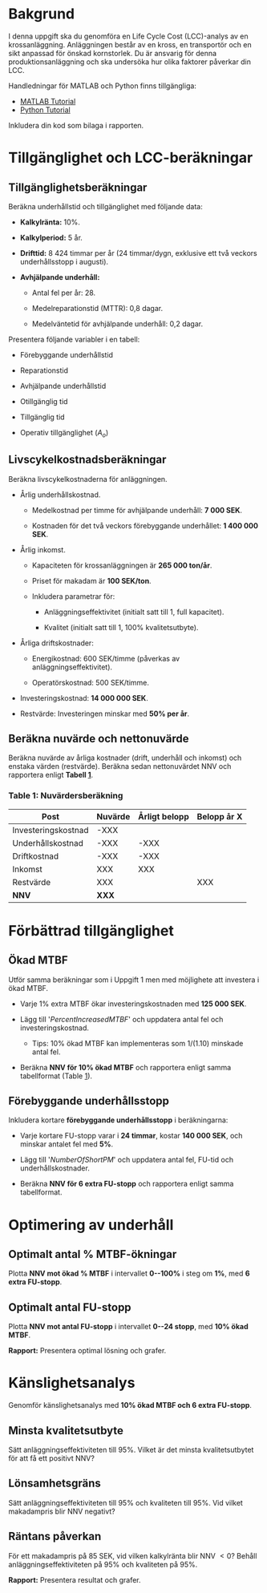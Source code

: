 Bakgrund
========

I denna uppgift ska du genomföra en Life Cycle Cost (LCC)-analys av en
krossanläggning. Anläggningen består av en kross, en transportör och en
sikt anpassad för önskad kornstorlek. Du är ansvarig för denna
produktionsanläggning och ska undersöka hur olika faktorer påverkar din
LCC.

Handledningar för MATLAB och Python finns tillgängliga:
- [MATLAB Tutorial](../MATLAB/Maintenance_Cost_Analysis_MATLAB.md)  
- [Python Tutorial](../Python/Maintenance_Cost_Analysis_Python.md) 

Inkludera din kod som bilaga i rapporten.

Tillgänglighet och LCC-beräkningar
==================================

Tillgänglighetsberäkningar
--------------------------

Beräkna underhållstid och tillgänglighet med följande data:

-   **Kalkylränta:** 10%.

-   **Kalkylperiod:** 5 år.

-   **Drifttid:** 8 424 timmar per år (24 timmar/dygn, exklusive ett två
    veckors underhållsstopp i augusti).

-   **Avhjälpande underhåll:**

    -   Antal fel per år: 28.

    -   Medelreparationstid (MTTR): 0,8 dagar.

    -   Medelväntetid för avhjälpande underhåll: 0,2 dagar.

Presentera följande variabler i en tabell:

-   Förebyggande underhållstid

-   Reparationstid

-   Avhjälpande underhållstid

-   Otillgänglig tid

-   Tillgänglig tid

-   Operativ tillgänglighet ($A_o$)

Livscykelkostnadsberäkningar
----------------------------

Beräkna livscykelkostnaderna för anläggningen.

-   Årlig underhållskostnad.

    -   Medelkostnad per timme för avhjälpande underhåll: **7 000 SEK**.

    -   Kostnaden för det två veckors förebyggande underhållet: **1 400
        000 SEK**.

-   Årlig inkomst.

    -   Kapaciteten för krossanläggningen är **265 000 ton/år**.

    -   Priset för makadam är **100 SEK/ton**.

    -   Inkludera parametrar för:

        -   Anläggningseffektivitet (initialt satt till 1, full
            kapacitet).

        -   Kvalitet (initialt satt till 1, 100% kvalitetsutbyte).

-   Årliga driftskostnader:

    -   Energikostnad: 600 SEK/timme (påverkas av
        anläggningseffektivitet).

    -   Operatörskostnad: 500 SEK/timme.

-   Investeringskostnad: **14 000 000 SEK**.

-   Restvärde: Investeringen minskar med **50% per år**.

Beräkna nuvärde och nettonuvärde
--------------------------------

Beräkna nuvärde av årliga kostnader (drift, underhåll och inkomst) och
enstaka värden (restvärde). Beräkna sedan nettonuvärdet NNV och
rapportera enligt **Tabell [1](#NPVtable)**.

### **Table 1: Nuvärdersberäkning** <a id="NPVtable"></a>

| **Post**         | **Nuvärde**      | **Årligt belopp**  | **Belopp år X**      |
|------------------|------------------|--------------------|----------------------|
| Investeringskostnad | -XXX             |                    |                   |
| Underhållskostnad   | -XXX             | -XXX               |                   |
| Driftkostnad     | -XXX             | -XXX               |                      |
| Inkomst          | XXX              | XXX                |                      |
| Restvärde        | XXX              |                    |  XXX                 |
| **NNV**          | **XXX**          |                    |                      |



Förbättrad tillgänglighet
=========================

Ökad MTBF
---------

Utför samma beräkningar som i Uppgift 1 men med möjlighete att investera
i ökad MTBF.

-   Varje 1% extra MTBF ökar investeringskostnaden med **125 000 SEK**.

-   Lägg till '*PercentIncreasedMTBF*' och uppdatera antal fel och
    investeringskostnad.

    -   Tips: 10% ökad MTBF kan implementeras som 1/(1.10) minskade
        antal fel.

-   Beräkna **NNV för 10% ökad MTBF** och rapportera enligt samma tabellformat (Table [1](#NPVtable)).

Förebyggande underhållsstopp
----------------------------

Inkludera kortare **förebyggande underhållsstopp** i beräkningarna:

-   Varje kortare FU-stopp varar i **24 timmar**, kostar **140 000
    SEK**, och minskar antalet fel med **5%**.

-   Lägg till '*NumberOfShortPM*' och uppdatera antal fel, FU-tid och
    underhållskostnader.

-   Beräkna **NNV för 6 extra FU-stopp** och rapportera enligt samma tabellformat.

Optimering av underhåll
=======================

Optimalt antal % MTBF-ökningar
------------------------------

Plotta **NNV mot ökad % MTBF** i intervallet **0--100%** i steg om
**1%**, med **6 extra FU-stopp**.

Optimalt antal FU-stopp
-----------------------

Plotta **NNV mot antal FU-stopp** i intervallet **0--24 stopp**, med
**10% ökad MTBF**.

**Rapport:** Presentera optimal lösning och grafer.

Känslighetsanalys
=================

Genomför känslighetsanalys med **10% ökad MTBF och 6 extra FU-stopp**.

Minsta kvalitetsutbyte
----------------------

Sätt anläggningseffektiviteten till 95%. Vilket är det minsta
kvalitetsutbytet för att få ett positivt NNV?

Lönsamhetsgräns
---------------

Sätt anläggningseffektiviteten till 95% och kvaliteten till 95%. Vid
vilket makadampris blir NNV negativt?

Räntans påverkan
----------------

För ett makadampris på 85 SEK, vid vilken kalkylränta blir NNV $<0$?
Behåll anläggningseffektiviteten på 95% och kvaliteten på 95%.

**Rapport:** Presentera resultat och grafer.
